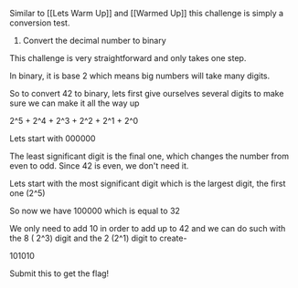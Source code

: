 Similar to [[Lets Warm Up]] and [[Warmed Up]] this challenge is simply a conversion test.

1. Convert the decimal number to binary

This challenge is very straightforward and only takes one step.

In binary, it is base 2 which means big numbers will take many digits.

So to convert 42 to binary, lets first give ourselves several digits to make sure we can make it all the way up

2^5 + 2^4 + 2^3 + 2^2 + 2^1 + 2^0

Lets start with 000000

The least significant digit is the final one, which changes the number from even to odd. Since 42 is even, we don't need it.

Lets start with the most significant digit which is the largest digit, the first one (2^5)

So now we have 100000 which is equal to 32

We only need to add 10 in order to add up to 42 and we can do such with the 8 ( 2^3) digit and the 2 (2^1) digit to create-

101010

Submit this to get the flag!